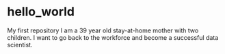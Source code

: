 # hello_world
My first repository
I am a 39 year old stay-at-home mother with two children. I want to go back to the workforce and become a successful data scientist.
